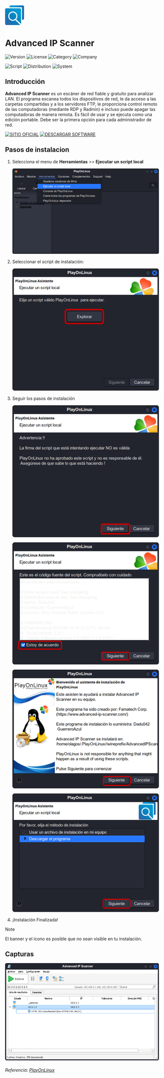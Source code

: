 ![Logo](Icon/Icon_Advanced.png)

# Advanced IP Scanner

![Version](https://img.shields.io/badge/Version-2.5.4594.1-blue)
![License](https://img.shields.io/badge/License-Free%20%E2%80%A2Proprietary-green)
![Category](https://img.shields.io/badge/Category-Network-blue)
![Company](https://img.shields.io/badge/Company-Famatech%20Corp%20%C2%A9-blue)

![Script](https://img.shields.io/badge/Script-1.4.2-blue)
![Distribution](https://img.shields.io/badge/Distribution-Linux%20Mint%2022%20x64-green?logo=Linux)
![System](https://img.shields.io/badge/System-Windows%2011-blue?logo=Windows)

## Introducción

**Advanced IP Scanner** es un escáner de red fiable y gratuito para analizar LAN. El programa escanea todos los dispositivos de red, le da acceso a las carpetas compartidas y a los servidores FTP, le proporciona control remoto de las computadoras (mediante RDP y Radmin) e incluso puede apagar las computadoras de manera remota. Es fácil de usar y se ejecuta como una edición portable. Debe ser la primera opción para cada administrador de red.

[![SITIO OFICIAL](https://img.shields.io/badge/SITIO%20OFICIAL-blue?style=for-the-badge)](https://www.advanced-ip-scanner.com/es/)
[![DESCARGAR SOFTWARE](https://img.shields.io/badge/DESCARGAR%20SOFTWARE-yellow?style=for-the-badge)](https://www.advanced-ip-scanner.com/download/)

## Pasos de instalacion

1. Selecciona el menu de **Herramientas** >> **Ejecutar un script local**
   
   ![001](Images/001.png)

3. Seleccionar el script de instalación:
   
   ![002](Images/002.png)
   
5. Seguir los pasos de instalación
   
   ![003](Images/003.png)
   
   ![004](Images/004.png)
   
   ![005](Images/005.png)
   
   ![006](Images/006.png)
   
7. ¡Instalación Finalizada!
   
  > [!NOTE]
  > El banner y el icono es posible que no sean visible en tu instalación.

## Capturas

![007](Images/007.png)

###### Referencia: [PlayOnLinux](https://www.playonlinux.com/en/app-3972-Advanced_IP_Scanner.html)
